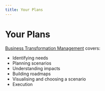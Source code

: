 ```yaml
---
title: Your Plans
---
```


# Your Plans 

[Business Transformation Management](https://www.leanix.net/hubfs/Downloads/Download-Files/LeanIX_WhitePaper-How-to-accelerate-change-in-enterprises-with-an-EA-Management-tool_EN.pdf) covers:
- Identifying needs
- Planning scenarios
- Understanding impacts
- Building roadmaps
- Visualising and choosing a scenario 
- Execution
